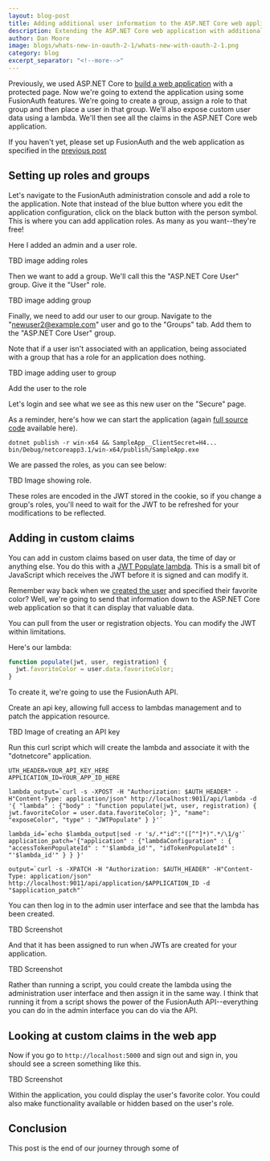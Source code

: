 ```yaml
---
layout: blog-post
title: Adding additional user information to the ASP.NET Core web application 
description: Extending the ASP.NET Core web application with additional claims in your JWT. 
author: Dan Moore
image: blogs/whats-new-in-oauth-2-1/whats-new-with-oauth-2-1.png
category: blog
excerpt_separator: "<!--more-->"
---
```


Previously, we used ASP.NET Core to [build a web application](TBD) with a protected page. Now we're going to extend the application using some FusionAuth features. We're going to create a group, assign a role to that group and then place a user in that group. We'll also expose custom user data using a lambda. We'll then see all the claims in the ASP.NET Core web application. 

<!--more-->

If you haven't yet, please set up FusionAuth and the web application as specified in the [previous post](TBD)

## Setting up roles and groups

Let's navigate to the FusionAuth administration console and add a role to the application. Note that instead of the blue button where you edit the application configuration, click on the black button with the person symbol. This is where you can add application roles. As many as you want--they're free!

Here I added an admin and a user role.

TBD image adding roles

Then we want to add a group. We'll call this the "ASP.NET Core User" group. Give it the "User" role.

TBD image adding group

Finally, we need to add our user to our group. Navigate to the "newuser2@example.com" user and go to the "Groups" tab. Add them to the "ASP.NET Core User" group. 

Note that if a user isn't associated with an application, being associated with a group that has a role for an application does nothing.

TBD image adding user to group

Add the user to the role

Let's login and see what we see as this new user on the "Secure" page.

As a reminder, here's how we can start the application (again [full source code](https://github.com/FusionAuth/fusionauth-example-asp-net-core) available here).

```shell
dotnet publish -r win-x64 && SampleApp__ClientSecret=H4... bin/Debug/netcoreapp3.1/win-x64/publish/SampleApp.exe
```

We are passed the roles, as you can see below:

TBD  Image showing role.

These roles are encoded in the JWT stored in the cookie, so if you change a group's roles, you'll need to wait for the JWT to be refreshed for your modifications to be reflected.

## Adding in custom claims

You can add in custom claims based on user data, the time of day or anything else. You do this with a [JWT Populate lambda](https://fusionauth.io/docs/v1/tech/lambdas/jwt-populate). This is a small bit of JavaScript which receives the JWT before it is signed and can modify it. 

Remember way back when we [created the user](https://fusionauth.io/blog/2020/04/28/dot-net-command-line-client) and specified their favorite color? Well, we're going to send that information down to the ASP.NET Core web application so that it can display that valuable data.

You can pull from the user or registration objects. You can modify the JWT within limitations.

Here's our lambda:

```javascript
function populate(jwt, user, registration) {
  jwt.favoriteColor = user.data.favoriteColor;
}
```

To create it, we're going to use the FusionAuth API. 

Create an api key, allowing full access to lambdas management and to patch the appication resource.

TBD Image of creating an API key

Run this curl script which will create the lambda and associate it with the "dotnetcore" application.

```shell
UTH_HEADER=YOUR_API_KEY_HERE
APPLICATION_ID=YOUR_APP_ID_HERE

lambda_output=`curl -s -XPOST -H "Authorization: $AUTH_HEADER" -H"Content-Type: application/json" http://localhost:9011/api/lambda -d '{ "lambda" : {"body" : "function populate(jwt, user, registration) { jwt.favoriteColor = user.data.favoriteColor; }", "name": "exposeColor", "type" : "JWTPopulate" } }'`

lambda_id=`echo $lambda_output|sed -r 's/.*"id":"([^"]*)".*/\1/g'`
application_patch='{"application" : {"lambdaConfiguration" : { "accessTokenPopulateId" : "'$lambda_id'", "idTokenPopulateId" : "'$lambda_id'" } } }'

output=`curl -s -XPATCH -H "Authorization: $AUTH_HEADER" -H"Content-Type: application/json" http://localhost:9011/api/application/$APPLICATION_ID -d "$application_patch"`
```

You can then log in to the admin user interface and see that the lambda has been created.

TBD Screenshot

And that it has been assigned to run when JWTs are created for your application.

TBD Screenshot

Rather than running a script, you could create the lambda using the administration user interface and then assign it in the same way. I think that running it from a script shows the power of the FusionAuth API--everything you can do in the admin interface you can do via the API.

## Looking at custom claims in the web app

Now if you go to `http://localhost:5000` and sign out and sign in, you should see a screen something like this. 

TBD Screenshot

Within the application, you could display the user's favorite color. You could also make functionality available or hidden based on the user's role.

## Conclusion

This post is the end of our journey through some of
